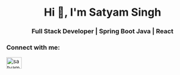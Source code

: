 <h1 align="center">Hi 👋, I'm Satyam Singh</h1>
<h3 align="center">Full Stack Developer | Spring Boot Java | React</h3>

<h3 align="left">Connect with me:</h3>
<p align="left">
<a href="https://linkedin.com/in/satyam-singh-481b50189" target="blank"><img align="center" src="https://raw.githubusercontent.com/rahuldkjain/github-profile-readme-generator/master/src/images/icons/Social/linked-in-alt.svg" alt="satyam-singh-481b50189" height="30" width="40" /></a>
</p>
